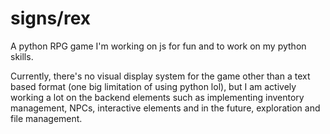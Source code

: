 # signs/rex
A python RPG game I'm working on js for fun and to work on my python skills.

Currently, there's no visual display system for the game other than a text based format (one big limitation of using python lol), but I am actively working a lot on the backend elements such as implementing  inventory management, NPCs, interactive elements and in the future, exploration and file management.
